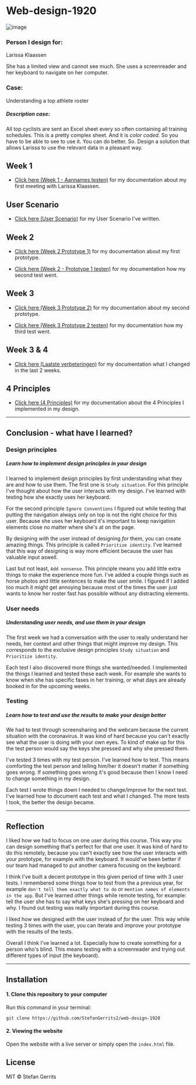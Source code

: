 # Web-design-1920

![image](https://user-images.githubusercontent.com/45566396/81057463-b935ba00-8ecc-11ea-99a0-4ebdd1dff634.png)


### Person I design for: 
Larissa Klaassen

She has a limited view and cannot see much. She uses a screenreader and her keyboard to navigate on her computer.

### Case: 
Understanding a top athlete roster

##### Description case:
All top cyclists are sent an Excel sheet every so often containing all training schedules. This is a pretty complex sheet. And it is *color coded*. So you have to be able to see to use it. You can do better. So. Design a solution that allows Larissa to use the relevant data in a pleasant way.

## Week 1
* [Click here (Week 1 - Aannames testen)](https://github.com/StefanGerrits2/web-design-1920/wiki/1.0-Week-1---Kennismaking) for my documentation about my first meeting with Larissa Klaassen.

## User Scenario
* [Click here (User Scenario)](https://github.com/StefanGerrits2/web-design-1920/wiki/5.0-User-scenario) for my User Scenario I've written.

## Week 2
* [Click here (Week 2 Prototype 1)](https://github.com/StefanGerrits2/web-design-1920/wiki/2.0-Week-2-Prototype-1) for my documentation about my first prototype.

* [Click here (Week 2 - Prototype 1 testen)](https://github.com/StefanGerrits2/web-design-1920/wiki/2.1-Week-2---Verslaglegging-Prototype-1) for my documentation how my second test went.


## Week 3
* [Click here (Week 3 Prototype 2)](https://github.com/StefanGerrits2/web-design-1920/wiki/3.0-Week-3-Prototype-2) for my documentation about my second prototype.

* [Click here (Week 3 Prototype 2 testen)](https://github.com/StefanGerrits2/web-design-1920/wiki/3.1-Week-3-Verslaglegging-Prototype-2) for my documentation how my third test went.

## Week 3 & 4
* [Click here (Laatste verbeteringen)](https://github.com/StefanGerrits2/web-design-1920/wiki/3.2-Week-3-&-4-Laatste-verbetering-prototype) for my documentation what I changed in the last 2 weeks.

## 4 Principles
* [Click here (4 Principles)](https://github.com/StefanGerrits2/web-design-1920/wiki/4.0-Principles-Explained) for my documentation about the 4 Principles I implemented in my design.

---

## Conclusion - what have I learned?

### Design principles
##### Learn how to implement design principles in your design

I learned to implement design principles by first understanding what they are and how to use them. The first one is `Study situation`. For this principle I've thought about how the user interacts with my design. I've learned with testing how she exactly uses her keyboard. 

For the second principle `Ignore Conventions` I figured out while testing that putting the navigation always only on top is not the right choice for this user. Because she uses her keyboard it's important to keep navigation elements close no matter where she's at on the page.

By designing *with* the user instead of designing *for* them, you can create amazing things. This principle is called `Prioritize identity`. I've learned that this way of designing is way more efficient because the user has valuable input aswell. 

Last but not least, `Add nonsense`. This principle means you add little extra things to make the experience more fun. I've added a couple things such as horse photos and little sentences to make the user smile. I figured if I added too much it might get annoying because most of the times the user just wants to know her roster fast has possible without any distracting elements.

### User needs
##### Understanding user needs, and use them in your design

The first week we had a conversation with the user to really understand her needs, her context and other things that might improve my design. This corresponds to the exclusive design principles `Study situation` and `Prioritize identity`.

Each test I also discovered more things she wanted/needed. I implemented the things I learned and tested these each week. For example she wants to know when she has specific fases in her training, or what days are already booked in for the upcoming weeks.

### Testing
##### Learn how to test and use the results to make your design better

We had to test through screensharing and the webcam because the current situation with the coronavirus. It was kind of hard because you can't exactly see what the user is doing with your own eyes. To kind of make up for this the test person would say the keys she pressed and why she pressed them.

I've tested 3 times with my test person. I've learned how to test. This means comforting the test person and telling him/her it doesn't matter if something goes wrong. If something goes wrong it's good because then I know I need to change something in my design.

Each test I wrote things down I needed to change/improve for the next test. I've learned how to document each test and what I changed. The more tests I took, the better the design became.

---

## Reflection

I liked how we had to focus on one user during this course. This way you can design something that's perfect for that one user. It was kind of hard to do this remotely, because you can't exactly see how the user interacts with your prototype, for example with the keyboard. It would've been better if our team had managed to put another camera focusing on the keyboard. 

I think I've built a decent prototype in this given period of time with 3 user tests. I remembered some things how to test from the a previous year, for example `don't tell them exactly what to do` or `mention names of elements in the app`. But I've learned other things while remote testing, for example: tell the user she has to say what keys she's pressing on her keyboard and why. I found out testing was really important during this course.

I liked how we designed *with* the user instead of *for* the user. This way while testing 3 times *with* the user, you can iterate and improve your prototype with the results of the tests. 

Overall I think I've learned a lot. Especially how to create something for a person who's blind. This means testing with a screenreader and trying out different types of input (the keyboard).

---

## Installation 

#### 1. Clone this repository to your computer
Run this command in your terminal:

`git clone https://github.com/StefanGerrits2/web-design-1920`

#### 2. Viewing the website
Open the website with a live server or simply open the `index.html` file.

## License

MIT © Stefan Gerrits